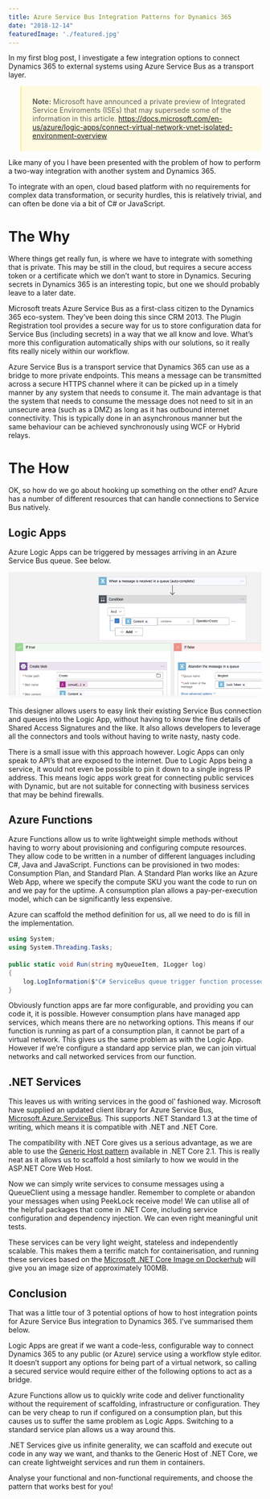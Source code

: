 ```yaml
---
title: Azure Service Bus Integration Patterns for Dynamics 365
date: "2018-12-14"
featuredImage: './featured.jpg'
---
```


In my first blog post, I investigate a few integration options to connect Dynamics 365 to external systems using Azure Service Bus as a transport layer. 

<!-- end -->

<blockquote style="padding:22px; background-color: #fffbe0; border-color: #ffec82; "/>
<strong>Note:</strong> Microsoft have announced a private preview of Integrated Service Enviroments (ISEs) that may supersede some of the information in this article. <a href="https://docs.microsoft.com/en-us/azure/logic-apps/connect-virtual-network-vnet-isolated-environment-overview" target="_blank"/><u></u>https://docs.microsoft.com/en-us/azure/logic-apps/connect-virtual-network-vnet-isolated-environment-overview</u></a>
</blockquote>

Like many of you I have been presented with the problem of how to perform a two-way integration with another system and Dynamics 365. 

To integrate with an open, cloud based platform with no requirements for complex data transformation, or security hurdles, this is relatively trivial, and can often be done via a bit of C# or JavaScript.

# The Why

Where things get really fun, is where we have to integrate with something that is private. This may be still in the cloud, but requires a secure access token or a certificate which we don’t want to store in Dynamics. Securing secrets in Dynamics 365 is an interesting topic, but one we should probably leave to a later date.

Microsoft treats Azure Service Bus as a first-class citizen to the Dynamics 365 eco-system. They’ve been doing this since CRM 2013. The Plugin Registration tool provides a secure way for us to store configuration data for Service Bus (including secrets) in a way that we all know and love. What’s more this configuration automatically ships with our solutions, so it really fits really nicely within our workflow.

Azure Service Bus is a transport service that Dynamics 365 can use as a bridge to more private endpoints. This means a message can be transmitted across a secure HTTPS channel where it can be picked up in a timely manner by any system that needs to consume it. The main advantage is that the system that needs to consume the message does not need to sit in an unsecure area (such as a DMZ) as long as it has outbound internet connectivity. This is typically done in an asynchronous manner but the same behaviour can be achieved synchronously using WCF or Hybrid relays.

# The How

OK, so how do we go about hooking up something on the other end? Azure has a number of different resources that can handle connections to Service Bus natively.

## Logic Apps

Azure Logic Apps can be triggered by messages arriving in an Azure Service Bus queue. See below.

![Logic App Configuration](./logicapp.png "Logic App Configuration")

This designer allows users to easy link their existing Service Bus connection and queues into the Logic App, without having to know the fine details of Shared Access Signatures and the like. It also allows developers to leverage all the connectors and tools without having to write nasty, nasty code.

There is a small issue with this approach however. Logic Apps can only speak to API’s that are exposed to the internet. Due to Logic Apps being a service, it would not even be possible to pin it down to a single ingress IP address. This means logic apps work great for connecting public services with Dynamic, but are not suitable for connecting with business services that may be behind firewalls.

## Azure Functions

Azure Functions allow us to write lightweight simple methods without having to worry about provisioning and configuring compute resources. They allow code to be written in a number of different languages including C#, Java and JavaScript. Functions can be provisioned in two modes: Consumption Plan, and Standard Plan. A Standard Plan works like an Azure Web App, where we specify the compute SKU you want the code to run on and we pay for the uptime. A consumption plan allows a pay-per-execution model, which can be significantly less expensive.

Azure can scaffold the method definition for us, all we need to do is fill in the implementation.

```csharp
using System;
using System.Threading.Tasks;

public static void Run(string myQueueItem, ILogger log)
{
    log.LogInformation($"C# ServiceBus queue trigger function processed message: {myQueueItem}");
}
```
 Obviously function apps are far more configurable, and providing you can code it, it is possible. However consumption plans have managed app services, which means there are no networking options. This means if our function is running as part of a consumption plan, it cannot be part of a virtual network. This gives us the same problem as with the Logic App. However if we’re configure a standard app service plan, we can join virtual networks and call networked services from our function.

## .NET Services
This leaves us with writing services in the good ol’ fashioned way. Microsoft have supplied an updated client library for Azure Service Bus, [Microsoft.Azure.ServiceBus](https://www.nuget.org/packages/Microsoft.Azure.ServiceBus/). This supports .NET Standard 1.3 at the time of writing, which means it is compatible with .NET and .NET Core. 

The compatibility with .NET Core gives us a serious advantage, as we are able to use the [Generic Host pattern](https://docs.microsoft.com/en-us/aspnet/core/fundamentals/host/generic-host?view=aspnetcore-2.2) available in .NET Core 2.1. This is really neat as it allows us to scaffold a host similarly to how we would in the ASP.NET Core Web Host.

Now we can simply write services to consume messages using a QueueClient using a message handler. Remember to complete or abandon your messages when using PeekLock receive mode! We can utilise all of the helpful packages that come in .NET Core, including service configuration and dependency injection. We can even right meaningful unit tests.

These services can be very light weight, stateless and independently scalable. This makes them a terrific match for containerisation, and running these services based on the [Microsoft .NET Core Image on Dockerhub](https://hub.docker.com/_/microsoft-dotnet-core) will give you an image size of approximately 100MB.

## Conclusion
That was a little tour of 3 potential options of how to host integration points for Azure Service Bus integration to Dynamics 365. I’ve summarised them below.

Logic Apps are great if we want a code-less, configurable way to connect Dynamics 365 to any public (or Azure) service using a workflow style editor. It doesn’t support any options for being part of a virtual network, so calling a secured service would require either of the following options to act as a bridge.

Azure Functions allow us to quickly write code and deliver functionality without the requirement of scaffolding, infrastructure or configuration. They can be very cheap to run if configured on a consumption plan, but this causes us to suffer the same problem as Logic Apps. Switching to a standard service plan allows us a way around this.

.NET Services give us infinite generality, we can scaffold and execute out code in any way we want, and thanks to the Generic Host of .NET Core, we can create lightweight services and run them in containers.

Analyse your functional and non-functional requirements, and choose the pattern that works best for you!